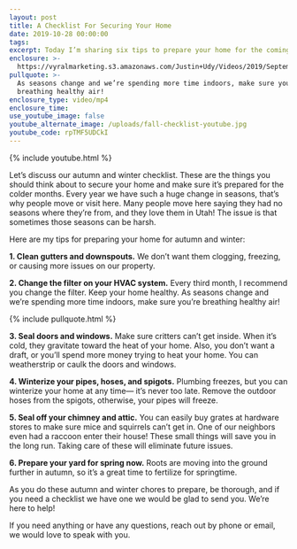 ```yaml
---
layout: post
title: A Checklist For Securing Your Home
date: 2019-10-28 00:00:00
tags:
excerpt: Today I’m sharing six tips to prepare your home for the coming cold months.
enclosure: >-
  https://vyralmarketing.s3.amazonaws.com/Justin+Udy/Videos/2019/September/A+Checklist+For+Securing+Your+Home.mp4
pullquote: >-
  As seasons change and we’re spending more time indoors, make sure you’re
  breathing healthy air!
enclosure_type: video/mp4
enclosure_time:
use_youtube_image: false
youtube_alternate_image: /uploads/fall-checklist-youtube.jpg
youtube_code: rpTMF5UDCkI
---
```


{% include youtube.html %}

Let’s discuss our autumn and winter checklist. These are the things you should think about to secure your home and make sure it’s prepared for the colder months. Every year we have such a huge change in seasons, that’s why people move or visit here. Many people move here saying they had no seasons where they’re from, and they love them in Utah\! The issue is that sometimes those seasons can be harsh.&nbsp;

Here are my tips for preparing your home for autumn and winter:&nbsp;

**1\. Clean gutters and downspouts.** We don’t want them clogging, freezing, or causing more issues on our property.

**2\. Change the filter on your HVAC system.** Every third month, I recommend you change the filter. Keep your home healthy. As seasons change and we’re spending more time indoors, make sure you’re breathing healthy air\!

{% include pullquote.html %}

**3\. Seal doors and windows.** Make sure critters can’t get inside. When it’s cold, they gravitate toward the heat of your home. Also, you don’t want a draft, or you’ll spend more money trying to heat your home. You can weatherstrip or caulk the doors and windows.&nbsp;

**4\. Winterize your pipes, hoses, and spigots.** Plumbing freezes, but you can winterize your home at any time— it’s never too late. Remove the outdoor hoses from the spigots, otherwise, your pipes will freeze.&nbsp;

**5\. Seal off your chimney and attic.** You can easily buy grates at hardware stores to make sure mice and squirrels can’t get in. One of our neighbors even had a raccoon enter their house\! These small things will save you in the long run. Taking care of these will eliminate future issues.&nbsp;

**6\. Prepare your yard for spring now.** Roots are moving into the ground further in autumn, so it’s a great time to fertilize for springtime.&nbsp;

As you do these autumn and winter chores to prepare, be thorough, and if you need a checklist we have one we would be glad to send you. We’re here to help\!

If you need anything or have any questions, reach out by phone or email, we would love to speak with you.